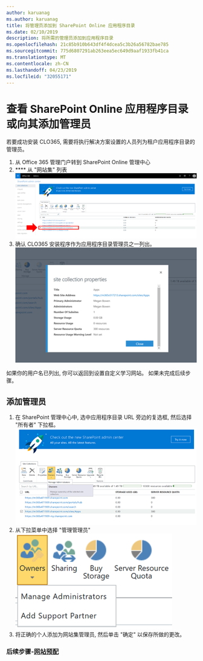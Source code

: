 ```yaml
---
author: karuanag
ms.author: karuanag
title: 将管理员添加到 SharePoint Online 应用程序目录
ms.date: 02/10/2019
description: 将所需的管理员添加到应用程序目录
ms.openlocfilehash: 21c85b910b643df4f4dcea5c3b26a56782bae785
ms.sourcegitcommit: 775d6807291ab263eea5ec649d9aaf1933fb41ca
ms.translationtype: MT
ms.contentlocale: zh-CN
ms.lasthandoff: 04/23/2019
ms.locfileid: "32055171"
---
```

# <a name="view-or-add-an-administrator-to-your-sharepoint-online-app-catalog"></a>查看 SharePoint Online 应用程序目录或向其添加管理员

若要成功安装 CLO365, 需要将执行解决方案设置的人员列为租户应用程序目录的管理员。

1. 从 Office 365 管理门户转到 SharePoint Online 管理中心
1. **** 从 "网站集" 列表![中选择 "应用程序目录" URL appadmin_url "png"](media/appadmin_url.png)
1. 确认 CLO365 安装程序作为应用程序目录管理员之一列出。
![appadmin_dialog](media/appadmin_dialog.png)

如果你的用户名已列出, 你可以返回到设置自定义学习网站。  如果未完成后续步骤。 

## <a name="add-an-administrator"></a>添加管理员

1. 在 SharePoint 管理中心中, 选中应用程序目录 URL 旁边的复选框, 然后选择 "所有者" 下拉框。
![appadmin_owner](media/appadmin_owner.png)
1. 从下拉菜单中选择 "管理管理员" ![appadmin_owner "png"](media/appadmin_manage.png)
1. 将正确的个人添加为网站集管理员, 然后单击 "确定" 以保存所做的更改。

### <a name="next-steps---site-provisioninginstallsitepackagemd"></a>后续步骤-[网站预配](installsitepackage.md)
